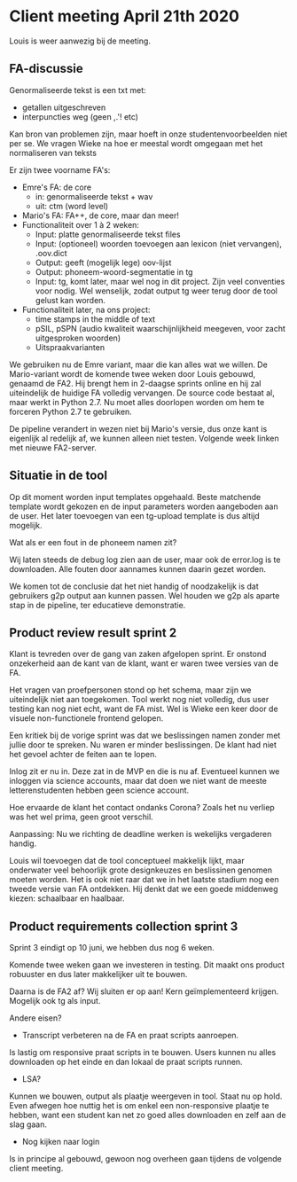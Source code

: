# Client meeting April 21th 2020
Louis is weer aanwezig bij de meeting.

## FA-discussie
Genormaliseerde tekst is een txt met:
 - getallen uitgeschreven
 - interpuncties weg (geen ,.'! etc)
 
Kan bron van problemen zijn, maar hoeft in onze studentenvoorbeelden niet per se. We vragen Wieke na hoe er meestal wordt omgegaan met het normaliseren van teksts

Er zijn twee voorname FA's:
- Emre's FA: de core
  - in: genormaliseerde tekst + wav
  - uit: ctm (word level)
- Mario's FA: FA++, de core, maar dan meer!
- Functionaliteit over 1 à 2 weken:
  - Input: platte genormaliseerde tekst files 
  - Input: (optioneel) woorden toevoegen aan lexicon (niet vervangen), .oov.dict
  - Output: geeft (mogelijk lege) oov-lijst
  - Output: phoneem-woord-segmentatie in tg
  - Input: tg, komt later, maar wel nog in dit project. Zijn veel conventies voor nodig. Wel wenselijk, zodat output tg weer terug door de tool gelust kan worden.
- Functionaliteit later, na ons project:
  - time stamps in the middle of text
  - pSIL, pSPN (audio kwaliteit waarschijnlijkheid meegeven, voor zacht uitgesproken woorden)
  - Uitspraakvarianten
  
We gebruiken nu de Emre variant, maar die kan alles wat we willen. De Mario-variant wordt de komende twee weken door Louis gebouwd, genaamd de FA2. Hij brengt hem in 2-daagse sprints online en hij zal uiteindelijk de huidige FA volledig vervangen. De source code bestaat al, maar werkt in Python 2.7. Nu moet alles doorlopen worden om hem te forceren Python 2.7 te gebruiken.

De pipeline verandert in wezen niet bij Mario's versie, dus onze kant is eigenlijk al redelijk af, we kunnen alleen niet testen. Volgende week linken met nieuwe FA2-server.

## Situatie in de tool
Op dit moment worden input templates opgehaald. Beste matchende template wordt gekozen en de input parameters worden aangeboden aan de user. Het later toevoegen van een tg-upload template is dus altijd mogelijk.

Wat als er een fout in de phoneem namen zit?

Wij laten steeds de debug log zien aan de user, maar ook de error.log is te downloaden. Alle fouten door aannames kunnen daarin gezet worden.

We komen tot de conclusie dat het niet handig of noodzakelijk is dat gebruikers g2p output aan kunnen passen. Wel houden we g2p als aparte stap in de pipeline, ter educatieve demonstratie.

## Product review result sprint 2
Klant is tevreden over de gang van zaken afgelopen sprint. Er onstond onzekerheid aan de kant van de klant, want er waren twee versies van de FA.

Het vragen van proefpersonen stond op het schema, maar zijn we uiteindelijk niet aan toegekomen. Tool werkt nog niet volledig, dus user testing kan nog niet echt, want de FA mist. Wel is Wieke een keer door de visuele non-functionele frontend gelopen.

Een kritiek bij de vorige sprint was dat we beslissingen namen zonder met jullie door te spreken. Nu waren er minder beslissingen. De klant had niet het gevoel achter de feiten aan te lopen.

Inlog zit er nu in. Deze zat in de MVP en die is nu af.
Eventueel kunnen we inloggen via science accounts, maar dat doen we niet want de meeste letterenstudenten hebben geen science account.

Hoe ervaarde de klant het contact ondanks Corona?
Zoals het nu verliep was het wel prima, geen groot verschil.

Aanpassing: Nu we richting de deadline werken is wekelijks vergaderen handig.

Louis wil toevoegen dat de tool conceptueel makkelijk lijkt, maar onderwater veel behoorlijk grote designkeuzes en beslissinen genomen moeten worden. Het is ook niet raar dat we in het laatste stadium nog een tweede versie van FA ontdekken. Hij denkt dat we een goede middenweg kiezen: schaalbaar en haalbaar.

## Product requirements collection sprint 3
Sprint 3 eindigt op 10 juni, we hebben dus nog 6 weken.

Komende twee weken gaan we investeren in testing. Dit maakt ons product robuuster en dus later makkelijker uit te bouwen.

Daarna is de FA2 af? Wij sluiten er op aan! Kern geïmplementeerd krijgen. Mogelijk ook tg als input.

Andere eisen?

 - Transcript verbeteren na de FA en praat scripts aanroepen.

 Is lastig om responsive praat scripts in te bouwen. Users kunnen nu alles downloaden op het einde en dan lokaal de praat scripts runnen.

 - LSA?

 Kunnen we bouwen, output als plaatje weergeven in tool. Staat nu op hold. Even afwegen hoe nuttig het is om enkel een non-responsive plaatje te hebben, want een student kan net zo goed alles downloaden en zelf aan de slag gaan.
 
 - Nog kijken naar login

 Is in principe al gebouwd, gewoon nog overheen gaan tijdens de volgende client meeting.
